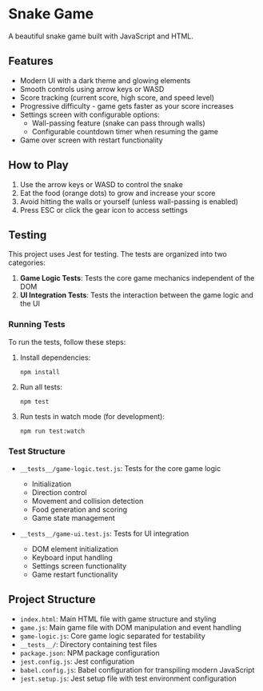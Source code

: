 # Snake Game

A beautiful snake game built with JavaScript and HTML.

## Features

- Modern UI with a dark theme and glowing elements
- Smooth controls using arrow keys or WASD
- Score tracking (current score, high score, and speed level)
- Progressive difficulty - game gets faster as your score increases
- Settings screen with configurable options:
  - Wall-passing feature (snake can pass through walls)
  - Configurable countdown timer when resuming the game
- Game over screen with restart functionality

## How to Play

1. Use the arrow keys or WASD to control the snake
2. Eat the food (orange dots) to grow and increase your score
3. Avoid hitting the walls or yourself (unless wall-passing is enabled)
4. Press ESC or click the gear icon to access settings

## Testing

This project uses Jest for testing. The tests are organized into two categories:

1. **Game Logic Tests**: Tests the core game mechanics independent of the DOM
2. **UI Integration Tests**: Tests the interaction between the game logic and the UI

### Running Tests

To run the tests, follow these steps:

1. Install dependencies:
   ```
   npm install
   ```

2. Run all tests:
   ```
   npm test
   ```

3. Run tests in watch mode (for development):
   ```
   npm run test:watch
   ```

### Test Structure

- `__tests__/game-logic.test.js`: Tests for the core game logic
  - Initialization
  - Direction control
  - Movement and collision detection
  - Food generation and scoring
  - Game state management

- `__tests__/game-ui.test.js`: Tests for UI integration
  - DOM element initialization
  - Keyboard input handling
  - Settings screen functionality
  - Game restart functionality

## Project Structure

- `index.html`: Main HTML file with game structure and styling
- `game.js`: Main game file with DOM manipulation and event handling
- `game-logic.js`: Core game logic separated for testability
- `__tests__/`: Directory containing test files
- `package.json`: NPM package configuration
- `jest.config.js`: Jest configuration
- `babel.config.js`: Babel configuration for transpiling modern JavaScript
- `jest.setup.js`: Jest setup file with test environment configuration

